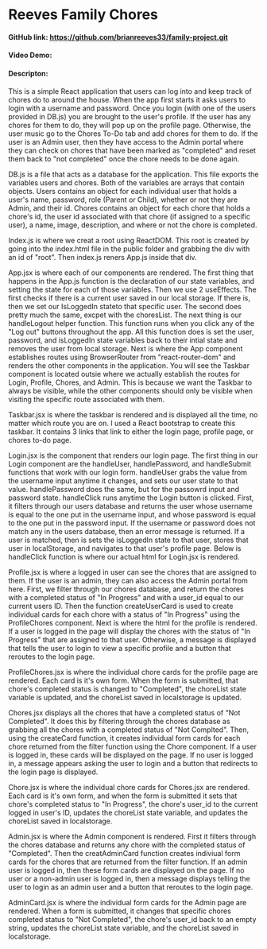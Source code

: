 # Reeves Family Chores
#### GitHub link: https://github.com/brianreeves33/family-project.git
#### Video Demo:
#### Descripton:
This is a simple React application that users can log into and keep track of chores do to around the house. When the app first starts it asks users to login with a username and password. Once you login (with one of the users provided in DB.js) you are brought to the user's profile. If the user has any chores for them to do, they will pop up on the profile page. Otherwise, the user music go to the Chores To-Do tab and add chores for them to do. If the user is an Admin user, then they have access to the Admin portal where they can check on chores that have been marked as "completed" and reset them back to  "not completed" once the chore needs to be done again.

DB.js is a file that acts as a database for the application. This file exports the variables users and chores. Both of the variables are arrays that contain objects. Users contains an object for each individual user that holds a user's name, password, role (Parent or Child), whether or not they are Admin, and their id. Chores contains an object for each chore that holds a chore's id, the user id associated with that chore (if assigned to a specific user), a name, image, description, and where or not the chore is completed. 

Index.js is where we creat a root using ReactDOM. This root is created by going into the index.html file in the public folder and grabbing the div with an id of "root". Then index.js reners App.js inside that div.

App.jsx is where each of our components are rendered. The first thing that happens in the App.js function is the declaration of our state variables, and setting the state for each of those variables. Then we use 2 useEffects. The first checks if there is a current user saved in our local storage. If there is, then we set our IsLoggedIn stateto that specific user. The second does pretty much the same, excpet with the choresList. The next thing is our handleLogout helper function. This function runs when you click any of the "Log out" buttons throughout the app. All this function does is set the user, password, and isLoggedIn state variables back to their intial state and removes the user from local storage. Next is where the App component establishes routes using BrowserRouter from "react-router-dom" and renders the other components in the application. You will see the Taskbar component is located outsie where we actually establish the routes for Login, Profile, Chores, and Admin. This is because we want the Taskbar to always be visible, while the other components should only be visible when visiting the specific route associated with them.

Taskbar.jsx is where the taskbar is rendered and is displayed all the time, no matter which route you are on. I used a React bootstrap to create this taskbar. It contains 3 links that link to either the login page, profile page, or chores to-do page. 

Login.jsx is the component that renders our login page. The first thing in our Login component are the handleUser, handlePassword, and handleSubmit functions that work with our login form. handleUser grabs the value from the username input anytime it changes, and sets our user state to that value. handlePassword does the same, but for the passowrd input and password state. handleClick runs anytime the Login button is clicked. First, it filters through our users database and returns the user whose username is equal to the one put in the username input, and whose password is equal to the one put in the password input. If the username or password does not match any in the users database, then an error message is returned. If a user is matched, then is sets the isLoggedIn state to that user, stores that user in localStorage, and navigates to that user's profile page. Below is handleClick function is where our actual html for Login.jsx is rendered.  

Profile.jsx is where a logged in user can see the chores that are assigned to them. If the user is an admin, they can also access the Admin portal from here. First, we filter through our chores database, and return the chores with a completed status of "In Progress" and with a user_id equal to our current users ID. Then the function createUserCard is used to create individual cards for each chore with a status of "In Progress" using the ProfileChores component. Next is where the html for the profile is rendered. If a user is logged in the page will display the chores with the status of "In Progress" that are assigned to that user. Otherwise, a message is displayed that tells the user to login to view a specific profile and a button that reroutes to the login page. 

ProfileChores.jsx is where the individual chore cards for the profile page are rendered. Each card is it's own form. When the form is submitted, that chore's completed status is changed to "Completed", the choreList state variable is updated, and the choreList saved in localstorage is updated.

Chores.jsx displays all the chores that have a completed status of "Not Completed". It does this by filtering through the chores database as grabbing all the chores with a completed status of "Not Complted". Then, using the createCard function, it creates individual form cards for each chore returned from the filter function using the Chore component. If a user is logged in, these cards will be displayed on the page. If no user is logged in, a message appears asking the user to login and a button that redirects to the login page is displayed.

Chore.jsx is where the individual chore cards for Chores.jsx are rendered. Each card is it's own form, and when the form is submitted it sets that chore's completed status to "In Progress", the chore's user_id to the current logged in user's ID, updates the choreList state variable, and updates the choreList saved in localstorage.

Admin.jsx is where the Admin component is rendered. First it filters through the chores database and returns any chore with the completed status of "Completed". Then the creatAdminCard function creates indiviual form cards for the chores that are returned from the filter function. If an admin user is logged in, then these form cards are displayed on the page. If no user or a non-admin user is logged in, then a message displays telling the user to login as an admin user and a button that reroutes to the login page.

AdminCard.jsx is where the individual form cards for the Admin page are rendered. When a form is submitted, it changes that specific chores completed status to "Not Completed", the chore's user_id back to an empty string, updates the choreList state variable, and the choreList saved in localstorage.